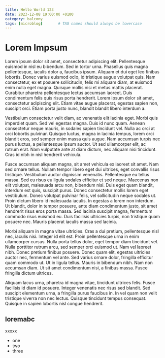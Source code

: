 ```yaml
---
title: Hello World 123
date: 2023-12-08 19:00:00 +0100
category: balcony
tags: [microblog]       # TAG names should always be lowercase
---
```


# Lorem Impsum

Lorem ipsum dolor sit amet, consectetur adipiscing elit. Pellentesque euismod in nisl eu bibendum. Sed in tortor urna. Phasellus quis magna pellentesque, iaculis dolor a, faucibus ipsum. Aliquam et dui eget leo finibus lobortis. Donec varius euismod odio, id tristique augue volutpat quis. Nam consectetur, ex et posuere sollicitudin, felis mi aliquam diam, at euismod enim nulla eget magna. Quisque mollis nisi et metus mattis placerat. Curabitur pharetra pellentesque lectus accumsan laoreet. Duis condimentum felis quis risus porta hendrerit. Lorem ipsum dolor sit amet, consectetur adipiscing elit. Etiam vitae augue placerat, egestas sapien non, suscipit orci. Etiam porta justo nunc, blandit blandit libero interdum a.

Vestibulum consectetur velit diam, ac venenatis elit lacinia eget. Morbi quis imperdiet quam. Sed vel egestas magna. Duis id nunc quam. Aenean consectetur neque mauris, in sodales sapien tincidunt vel. Nulla ac orci at orci lobortis pulvinar. Quisque luctus, magna in lacinia tempus, lorem orci blandit eros, sed semper enim massa quis augue. Nam accumsan turpis nec purus luctus, a pellentesque ipsum auctor. Ut sed ullamcorper elit, ac rutrum erat. Nam vulputate ante at diam dictum, nec aliquam nisi tincidunt. Cras id nibh in nisl hendrerit vehicula.

Fusce accumsan aliquam magna, sit amet vehicula ex laoreet sit amet. Nam sed ornare tellus. Nullam tempor libero eget dui ultrices, eget convallis risus tristique. Vestibulum auctor dignissim venenatis. Pellentesque eu tellus massa. Sed eu risus eu ligula sodales efficitur et sed neque. Maecenas non elit volutpat, malesuada arcu non, bibendum nisi. Duis eget quam blandit, interdum est quis, suscipit purus. Donec consectetur mollis lorem eget vestibulum. Donec volutpat pulvinar felis, vel sollicitudin neque sodales ut. Proin dictum libero id malesuada iaculis. In egestas a lorem non interdum. Ut blandit, dolor in tempor posuere, ante diam condimentum justo, sit amet hendrerit risus eros porta massa. Sed lacinia suscipit magna, fermentum commodo risus euismod eu. Duis facilisis ultricies turpis, non tristique quam posuere nec. Mauris placerat iaculis massa sed lacinia.

Morbi aliquam in magna vitae ultricies. Cras a dui pretium, pellentesque nisl nec, iaculis nisi. Integer id elit est. Proin pellentesque urna in enim ullamcorper cursus. Nulla porta tellus dolor, eget tempor diam tincidunt vel. Nulla porttitor rutrum arcu, sed semper orci euismod ut. Nam vel laoreet nibh. Donec pretium finibus posuere. Donec quam elit, egestas ultricies auctor nec, fermentum vel ante. Sed varius ornare dolor, fringilla efficitur quam commodo ut. Ut in ligula tellus. Mauris in bibendum nibh. Nam non accumsan diam. Ut sit amet condimentum nisi, a finibus massa. Fusce fringilla dictum ultrices.

Aliquam lacus urna, pharetra id magna vitae, tincidunt ultrices felis. Fusce facilisis id diam id posuere. Integer venenatis nec risus sed blandit. Sed suscipit elementum urna, a fringilla purus faucibus in. In vel quam non velit tristique viverra non nec lectus. Quisque tincidunt tempus consequat. Quisque in sapien lobortis nisl congue hendrerit.

## loremabc

xxxxx

* one
* two
* three